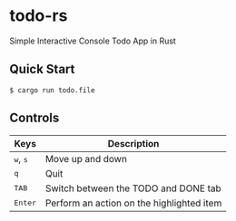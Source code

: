# todo-rs 

Simple Interactive Console Todo App in Rust

## Quick Start

```console
$ cargo run todo.file
```

## Controls

|Keys | Description |
|---|---|
|<kbd>w</kbd>, <kbd>s</kbd> | Move up and down |
|<kbd>q</kbd>|Quit|
|<kbd>TAB</kbd>|Switch between the TODO and DONE tab|
|<kbd>Enter</kbd> | Perform an action on the highlighted item|
